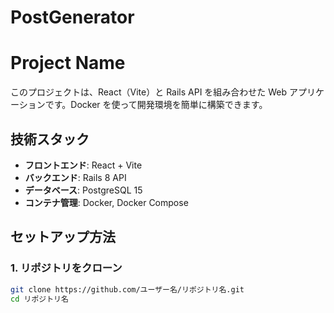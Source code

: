 # PostGenerator
# Project Name

このプロジェクトは、React（Vite）と Rails API を組み合わせた Web アプリケーションです。Docker を使って開発環境を簡単に構築できます。

## 技術スタック

- **フロントエンド**: React + Vite
- **バックエンド**: Rails 8 API
- **データベース**: PostgreSQL 15
- **コンテナ管理**: Docker, Docker Compose

## セットアップ方法

### 1. リポジトリをクローン

```bash
git clone https://github.com/ユーザー名/リポジトリ名.git
cd リポジトリ名
